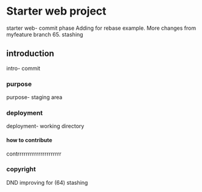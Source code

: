 # Starter web project
starter web- commit phase
Adding for rebase example. More changes from myfeature branch
65. stashing
## introduction
intro- commit
### purpose
purpose- staging area
### deployment
deployment- working directory
#### how to contribute
contrrrrrrrrrrrrrrrrrrrrr
### copyright
DND improving for (64) stashing